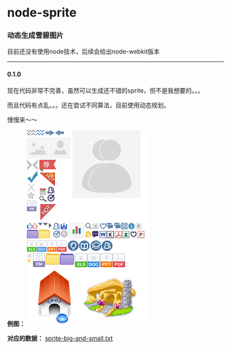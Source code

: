 node-sprite
===========

### 动态生成雪碧图片

目前还没有使用node技术，后续会给出node-webkit版本

---

#### 0.1.0

现在代码非常不完善，虽然可以生成还不错的sprite，但不是我想要的。。。

而且代码有点乱。。。还在尝试不同算法，目前使用动态规划。

慢慢来～～


**例图：**
![](./sprite-images/sprite-big-and-small.png)

**对应的数据：**
[sprite-big-and-small.txt](./sprite-images/sprite-big-and-small.txt)



